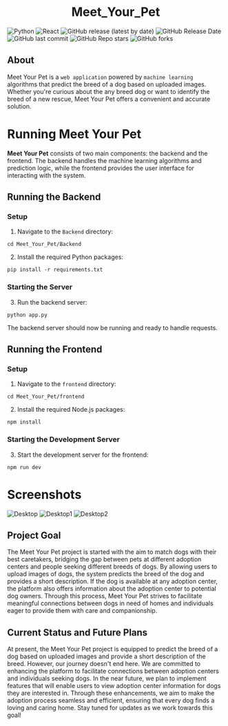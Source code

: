 <div align="center">
  
# Meet_Your_Pet
</div>

![Python](https://img.shields.io/badge/python-v3.10%2B-blue)
![React](https://img.shields.io/badge/react-v18.2.66-blue)
![GitHub release (latest by date)](https://img.shields.io/github/v/release/Dheerajjha451/Meet_Your_Pet)
![GitHub Release Date](https://img.shields.io/github/release-date/Dheerajjha451/Meet_Your_Pet?logo=github)
![GitHub last commit](https://img.shields.io/github/last-commit/Dheerajjha451/Meet_Your_Pet?logo=github)
![GitHub Repo stars](https://img.shields.io/github/stars/Dheerajjha451/Meet_Your_Pet?style=social)
![GitHub forks](https://img.shields.io/github/forks/Dheerajjha451/Meet_Your_Pet?style=social)

## About
Meet Your Pet is a `web application` powered by `machine learning` algorithms that predict the breed of a dog based on uploaded images. Whether you're curious about the any breed dog or want to identify the breed of a new rescue, Meet Your Pet offers a convenient and accurate solution.

# Running Meet Your Pet

**Meet Your Pet** consists of two main components: the backend and the frontend. The backend handles the machine learning algorithms and prediction logic, while the frontend provides the user interface for interacting with the system.

## Running the Backend

### Setup

1. Navigate to the `Backend` directory:

```
cd Meet_Your_Pet/Backend
```

2. Install the required Python packages:

```
pip install -r requirements.txt
```

### Starting the Server

3. Run the backend server:

```
python app.py
```

The backend server should now be running and ready to handle requests.

## Running the Frontend

### Setup

1. Navigate to the `frontend` directory:

```
cd Meet_Your_Pet/frontend
```

2. Install the required Node.js packages:

```
npm install
```

### Starting the Development Server

3. Start the development server for the frontend:

```
npm run dev
```
# Screenshots
![Desktop](https://github.com/Dheerajjha451/Meet_Your_Pet/assets/106474979/22c4a889-88ec-409f-bd99-6c1e260ff141)
![Desktop1](https://github.com/Dheerajjha451/Meet_Your_Pet/assets/106474979/528605fe-cabc-4a4e-a705-108d2d307496)
![Desktop2](https://github.com/Dheerajjha451/Meet_Your_Pet/assets/106474979/5a6fa828-cc75-427b-b545-9b6b30a69a06)


## Project Goal
The Meet Your Pet project is started with the aim to match dogs with their best caretakers, bridging the gap between pets at different adoption centers and people seeking different breeds of dogs. By allowing users to upload images of dogs, the system predicts the breed of the dog and provides a short description. If the dog is available at any adoption center, the platform also offers information about the adoption center to potential dog owners. Through this process, Meet Your Pet strives to facilitate meaningful connections between dogs in need of homes and individuals eager to provide them with care and companionship.

## Current Status and Future Plans

At present, the Meet Your Pet project is equipped to predict the breed of a dog based on uploaded images and provide a short description of the breed. However, our journey doesn't end here. We are committed to enhancing the platform to facilitate connections between adoption centers and individuals seeking dogs. In the near future, we plan to implement features that will enable users to view adoption center information for dogs they are interested in. Through these enhancements, we aim to make the adoption process seamless and efficient, ensuring that every dog finds a loving and caring home. Stay tuned for updates as we work towards this goal!



